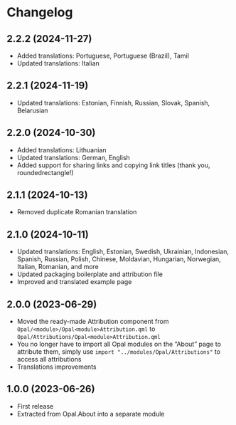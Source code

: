 <!--
SPDX-FileCopyrightText: 2023 Mirian Margiani
SPDX-License-Identifier: GFDL-1.3-or-later
-->

# Changelog

## 2.2.2 (2024-11-27)

- Added translations: Portuguese, Portuguese (Brazil), Tamil
- Updated translations: Italian

## 2.2.1 (2024-11-19)

- Updated translations: Estonian, Finnish, Russian, Slovak, Spanish, Belarusian

## 2.2.0 (2024-10-30)

- Added translations: Lithuanian
- Updated translations: German, English
- Added support for sharing links and copying link titles (thank you, roundedrectangle!)

## 2.1.1 (2024-10-13)

- Removed duplicate Romanian translation

## 2.1.0 (2024-10-11)

- Updated translations: English, Estonian, Swedish, Ukrainian, Indonesian, Spanish, Russian, Polish, Chinese, Moldavian, Hungarian, Norwegian, Italian, Romanian, and more
- Updated packaging boilerplate and attribution file
- Improved and translated example page

## 2.0.0 (2023-06-29)

- Moved the ready-made Attribution component from
  `Opal/<module>/Opal<module>Attribution.qml` to `Opal/Attributions/Opal<module>Attribution.qml`
- You no longer have to import all Opal modules on the “About” page to attribute them,
  simply use `import "../modules/Opal/Attributions"` to access all attributions
- Translations improvements

## 1.0.0 (2023-06-26)

- First release
- Extracted from Opal.About into a separate module
